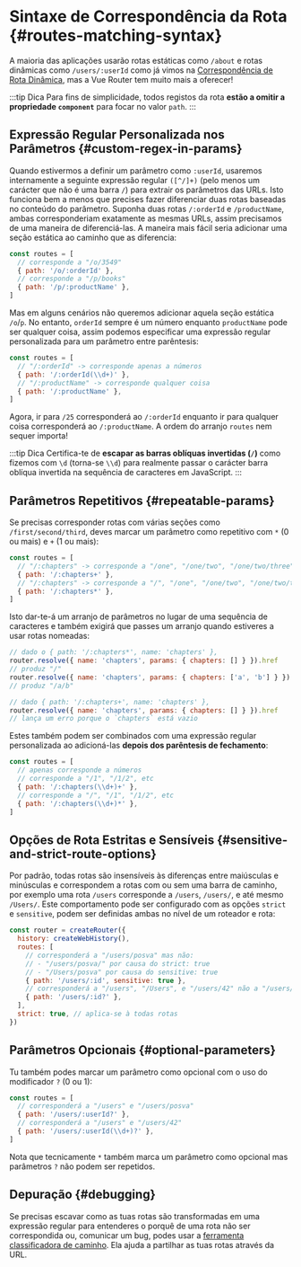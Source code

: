 # Sintaxe de Correspondência da Rota {#routes-matching-syntax}

<VueSchoolLink
  href="https://vueschool.io/lessons/vue-router-4-advanced-routes-matching-syntax"
  title="Aprenda a como usar a sintaxe de correspondência de rotas de rota avançada"
/>

A maioria das aplicações usarão rotas estáticas como `/about` e rotas dinâmicas como `/users/:userId` como já vimos na [Correspondência de Rota Dinâmica](./dynamic-matching.md), mas a Vue Router tem muito mais a oferecer!

:::tip Dica
Para fins de simplicidade, todos registos da rota **estão a omitir a propriedade `component`** para focar no valor `path`.
:::

## Expressão Regular Personalizada nos Parâmetros {#custom-regex-in-params}

Quando estivermos a definir um parâmetro como `:userId`, usaremos internamente a seguinte expressão regular `([^/]+)` (pelo menos um carácter que não é uma barra `/`) para extrair os parâmetros das URLs. Isto funciona bem a menos que precises fazer diferenciar duas rotas baseadas no conteúdo do parâmetro. Suponha duas rotas `/:orderId` e `/productName`, ambas corresponderiam exatamente as mesmas URLs, assim precisamos de uma maneira de diferenciá-las. A maneira mais fácil seria adicionar uma seção estática ao caminho que as diferencia:

```js
const routes = [
  // corresponde a "/o/3549"
  { path: '/o/:orderId' },
  // corresponde a "/p/books"
  { path: '/p/:productName' },
]
```

Mas em alguns cenários não queremos adicionar aquela seção estática `/o`/`p`. No entanto, `orderId` sempre é um número enquanto `productName` pode ser qualquer coisa, assim podemos especificar uma expressão regular personalizada para um parâmetro entre parêntesis:

```js
const routes = [
  // "/:orderId" -> corresponde apenas a números
  { path: '/:orderId(\\d+)' },
  // "/:productName" -> corresponde qualquer coisa
  { path: '/:productName' },
]
```

Agora, ir para `/25` corresponderá ao `/:orderId` enquanto ir para qualquer coisa corresponderá ao `/:productName`. A ordem do arranjo `routes` nem sequer importa!

:::tip Dica
Certifica-te de **escapar as barras oblíquas invertidas (`/`)** como fizemos com `\d` (torna-se `\\d`) para realmente passar o carácter barra oblíqua invertida na sequência de caracteres em JavaScript.
:::

## Parâmetros Repetitivos {#repeatable-params}

Se precisas corresponder rotas com várias seções como `/first/second/third`, deves marcar um parâmetro como repetitivo com `*` (0 ou mais) e `+` (1 ou mais):

```js
const routes = [
  // "/:chapters" -> corresponde a "/one", "/one/two", "/one/two/three", etc
  { path: '/:chapters+' },
  // "/:chapters" -> corresponde a "/", "/one", "/one/two", "/one/two/three", etc
  { path: '/:chapters*' },
]
```

Isto dar-te-á um arranjo de parâmetros no lugar de uma sequência de caracteres e também exigirá que passes um arranjo quando estiveres a usar rotas nomeadas:

```js
// dado o { path: '/:chapters*', name: 'chapters' },
router.resolve({ name: 'chapters', params: { chapters: [] } }).href
// produz "/"
router.resolve({ name: 'chapters', params: { chapters: ['a', 'b'] } }).href
// produz "/a/b"

// dado { path: '/:chapters+', name: 'chapters' },
router.resolve({ name: 'chapters', params: { chapters: [] } }).href
// lança um erro porque o `chapters` está vazio
```

Estes também podem ser combinados com uma expressão regular personalizada ao adicioná-las **depois dos parêntesis de fechamento**:

```js
const routes = [
  // apenas corresponde a números
  // corresponde a "/1", "/1/2", etc
  { path: '/:chapters(\\d+)+' },
  // corresponde a "/", "/1", "/1/2", etc
  { path: '/:chapters(\\d+)*' },
]
```

## Opções de Rota Estritas e Sensíveis {#sensitive-and-strict-route-options}

Por padrão, todas rotas são insensíveis às diferenças entre maiúsculas e minúsculas e correspondem a rotas com ou sem uma barra de caminho, por exemplo uma rota `/users` corresponde a `/users`, `/users/`, e até mesmo `/Users/`. Este comportamento pode ser configurado com as opções `strict` e `sensitive`, podem ser definidas ambas no nível de um roteador e rota:

```js
const router = createRouter({
  history: createWebHistory(),
  routes: [
    // corresponderá a "/users/posva" mas não:
    // - "/users/posva/" por causa do strict: true
    // - "/Users/posva" por causa do sensitive: true
    { path: '/users/:id', sensitive: true },
    // corresponderá a "/users", "/Users", e "/users/42" não a "/users/" ou "/users/42/"
    { path: '/users/:id?' },
  ],
  strict: true, // aplica-se à todas rotas
})
```

## Parâmetros Opcionais {#optional-parameters}

Tu também podes marcar um parâmetro como opcional com o uso do modificador `?` (0 ou 1):

```js
const routes = [
  // corresponderá a "/users" e "/users/posva"
  { path: '/users/:userId?' },
  // corresponderá a "/users" e "/users/42"
  { path: '/users/:userId(\\d+)?' },
]
```

Nota que tecnicamente `*` também marca um parâmetro como opcional mas parâmetros `?` não podem ser repetidos.

## Depuração {#debugging}

Se precisas escavar como as tuas rotas são transformadas em uma expressão regular para entenderes o porquê de uma rota não ser correspondida ou, comunicar um bug, podes usar a [ferramenta classificadora de caminho](https://paths.esm.dev/?p=AAMeJSyAwR4UbFDAFxAcAGAIJXMAAA..#). Ela ajuda a partilhar as tuas rotas através da URL.
